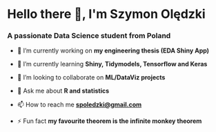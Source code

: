 <h1>Hello there 👋, I'm Szymon Olędzki</h1>
<h3>A passionate Data Science student from Poland</h3>

- 🔭 I’m currently working on **my engineering thesis (EDA Shiny App)**

- 🌱 I’m currently learning **Shiny, Tidymodels, Tensorflow and Keras**

- 👯 I’m looking to collaborate on **ML/DataViz projects**

- 💬 Ask me about **R and statistics**

- 📫 How to reach me **spoledzki@gmail.com**

- ⚡ Fun fact **my favourite theorem is the infinite monkey theorem**
